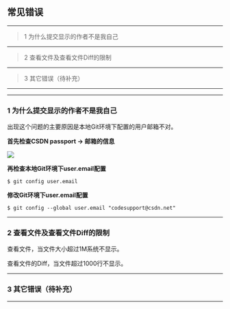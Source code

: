 ## 常见错误

----------
> 1 为什么提交显示的作者不是我自己

----------
> 2 查看文件及查看文件Diff的限制

----------
> 3 其它错误（待补充）

----------


---
### 1 为什么提交显示的作者不是我自己

出现这个问题的主要原因是本地Git环境下配置的用户邮箱不对。

**首先检查CSDN passport -> 邮箱的信息**

![](/images/FAQ_0_10_1.png)

**再检查本地Git环境下user.email配置**

	$ git config user.email

**修改Git环境下user.email配置**

	$ git config --global user.email "codesupport@csdn.net"


---
### 2 查看文件及查看文件Diff的限制

查看文件，当文件大小超过1M系统不显示。

查看文件的Diff，当文件超过1000行不显示。


---
### 3 其它错误（待补充）
---